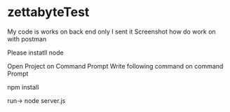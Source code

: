 # zettabyteTest

My code is works on back end only 
I sent it Screenshot how do work on with postman

Please instatll node 

Open Project on Command Prompt
Write following command on command Prompt

npm install

run-> node server.js
